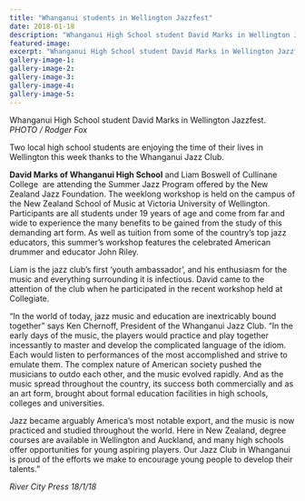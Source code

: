 ```yaml
---
title: "Whanganui students in Wellington Jazzfest"
date: 2018-01-18
description: "Whanganui High School student David Marks in Wellington Jazzfest..."
featured-image: 
excerpt: "Whanganui High School student David Marks in Wellington Jazzfest."
gallery-image-1: 
gallery-image-2: 
gallery-image-3: 
gallery-image-4: 
gallery-image-5: 
---
```


<p>Whanganui High School student David Marks in Wellington Jazzfest.<br /><em>PHOTO / Rodger Fox</em></p>
<p>Two local high school students are enjoying the time of their lives in Wellington this week thanks to the Whanganui Jazz Club.</p>
<p><span><strong>David Marks of Whanganui High School</strong> and&nbsp;</span>Liam Boswell of Cullinane College&nbsp; are attending the Summer Jazz Program offered by the New Zealand Jazz Foundation. The weeklong workshop is held on the campus of the New Zealand School of Music at Victoria University of Wellington. Participants are all students under 1<span class="text_exposed_show">9 years of age and come from far and wide to experience the many benefits to be gained from the study of this demanding art form. As well as tuition from some of the country&rsquo;s top jazz educators, this summer&rsquo;s workshop features the celebrated American drummer and educator John Riley.<br /></span></p>
<p><span class="text_exposed_show">Liam is the jazz club&rsquo;s first &lsquo;youth ambassador&rsquo;, and his enthusiasm for the music and everything surrounding it is infectious. David came to the attention of the club when he participated in the recent workshop held at Collegiate.<br /></span></p>
<p><span class="text_exposed_show">&ldquo;In the world of today, jazz music and education are inextricably bound together&rdquo; says Ken Chernoff, President of the Whanganui Jazz Club. &ldquo;In the early days of the music, the players would practice and play together incessantly to master and develop the complicated language of the idiom. Each would listen to performances of the most accomplished and strive to emulate them. The complex nature of American society pushed the musicians to outdo each other, and the music evolved rapidly. And as the music spread throughout the country, its success both commercially and as an art form, brought about formal education facilities in high schools, colleges and universities.<br /></span></p>
<p><span class="text_exposed_show">Jazz became arguably America&rsquo;s most notable export, and the music is now practiced and studied throughout the world. Here in New Zealand, degree courses are available in Wellington and Auckland, and many high schools offer opportunities for young aspiring players. Our Jazz Club in Whanganui is proud of the efforts we make to encourage young people to develop their talents.&rdquo;</span></p>
<p><em><span class="text_exposed_show">River City Press 18/1/18</span></em></p>

